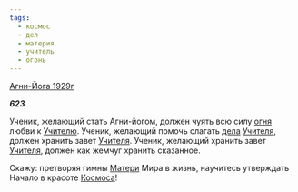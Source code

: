 ```yaml
---
tags:
  - космос
  - дел
  - материя
  - учитель
  - огонь
---
```

[Агни-Йога 1929г](https://127.0.0.1:4002/agni/1929)

___623___

Ученик, желающий стать Агни-йогом, должен чуять всю силу [огня](../../../tags/#огонь) любви к [Учителю](../../../tags/#учитель). Ученик, желающий помочь слагать [дела](../../../tags/#дел) [Учителя](../../../tags/#учитель), должен хранить завет [Учителя](../../../tags/#учитель). Ученик, желающий хранить завет [Учителя](../../../tags/#учитель), должен как жемчуг хранить сказанное.   

Скажу: претворяя гимны [Матери](../../../tags/#материя) Мира в жизнь, научитесь утверждать Начало в красоте [Космоса](../../../tags/#космос)!